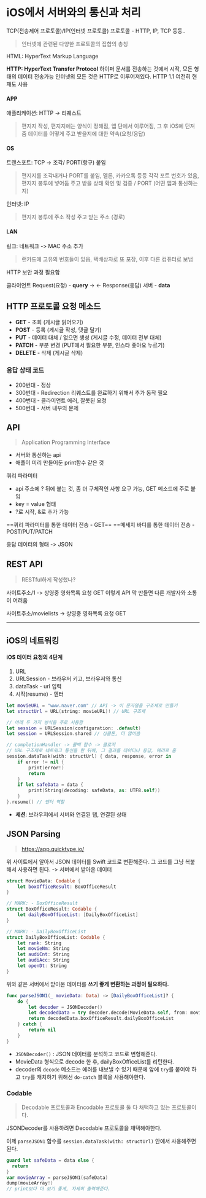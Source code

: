 # iOS에서 서버와의 통신과 처리

TCP(전송제어 프로토콜)/IP(인터넷 프로토콜) 프로토콜 - HTTP, IP, TCP 등등..
> 인터넷에 관련된 다양한 프로토콜의 집합의 총칭

HTML: HyperText Markup Language

**HTTP: HyperText Transfer Protocol**
하이퍼 문서를 전송하는 것에서 시작, 모든 형태의 데이터 전송가능
인터넷의 모든 것은 HTTP로 이루어져있다.
HTTP 1.1 여전히 현재도 사용

#### APP
애플리케이션: HTTP -> 리퀘스트
> 편지지 작성, 편지지에는 양식이 정해짐, 앱 단에서 이루어짐, 그 후 iOS에 던져줌
> 데이터를 어떻게 주고 받을지에 대한 약속(요청/응답)
#### OS
트랜스포트: TCP -> 조각/ PORT(항구) 붙임
> 편지지를 조각내거나 PORT를 붙임, 멜론, 카카오톡 등등 각각 포트 번호가 있음, 편지지 봉투에 넣어둠
> 주고 받을 상태 확인 및 검증 / PORT (어떤 앱과 통신하는지)

인터넷: IP
> 편지지 봉투에 주소 작성
> 주고 받는 주소 (경로)

#### LAN
링크: 네트워크 -> MAC 주소 추가
> 랜카드에 고유의 번호들이 있음, 택배상자로 또 포장, 이후 다른 컴퓨터로 보냄


HTTP 보안 과정 필요함

클라이언트 Request(요청) - **query** ->
 <- Response(응답) 서버 - **data**

## HTTP 프로토콜 요청 메소드
- **GET** - 조회 (게시글 읽어오기)
- **POST** - 등록 (게시글 작성, 댓글 달기)
- **PUT** - 데이터 대체 / 없으면 생성 (게시글 수정, 데이터 전부 대체)
- **PATCH** - 부분 변경 (PUT에서 필요한 부분, 인스타 좋아요 누르기)
- **DELETE** - 삭제 (게시글 삭제)

### 응답 상태 코드
- 200번대 - 정상
- 300번대 - Redirection 리퀘스트를 완료하기 위해서 추가 동작 필요
- 400번대 - 클라이언트 에러, 잘못된 요청
- 500번대 - 서버 내부의 문제

## API
> Application Programming Interface

- 서버와 통신하는 api
- 애플이 미리 만들어둔 print함수 같은 것

쿼리 파라미터 
- api 주소에 ? 뒤에 붙는 것, 좀 더 구체적인 사항 요구 가능, GET 메소드에 주로 붙임
- key = value 형태
- ?로 시작, &로 추가 가능

==쿼리 파라미터를 통한 데이터 전송 - GET==
==메세지 바디를 통한 데이터 전송 - POST/PUT/PATCH

응답 데이터의 형태 -> JSON


## REST API
> RESTful하게 작성했나?

사이트주소/1 -> 상영중 영화목록 요청 GET 
이렇게 API 막 만들면 다른 개발자와 소통이 어려움

사이트주소/movielists -> 상영중 영화목록 요청 GET 

---

## iOS의 네트워킹

#### iOS 데이터 요청의 4단계
1. URL
2. URLSession - 브라우저 키고, 브라우저와 통신
3. dataTask - url 입력
4. 시작(resume) - 엔터

```swift
let movieURL = "www.naver.com" // API -> 이 문자열을 구조체로 만들기
let structUrl = URL(string: movieURL)! // URL 구조체

// 아래 두 가지 방식을 주로 사용함
let session = URLSession(configuration: .default)
let session = URLSession.shared // 싱클톤, 더 많이씀

// completionHandler -> 콜백 함수 -> 클로저
// URL 구조체로 네트워크 통신을 한 뒤에, 그 결과를 데이터나 응답, 에러로 줌
session.dataTask(with: structUrl) { data, response, error in
	if error != nil {
		print(error!)
		return
	}
	if let safeData = data {
		print(String(decoding: safeData, as: UTF8.self))
	}
}.resume() // 엔터 역할
```

- **세션**: 브라우저에서 서버와 연결된 탭, 연결된 상태



## JSON Parsing

> https://app.quicktype.io/

위 사이트에서 알아서 JSON 데이터를 Swift 코드로 변환해준다. 그 코드를 그냥 복붙해서 사용하면 된다. -> 서버에서 받아온 데이터

```swift
struct MovieData: Codable {
    let boxOfficeResult: BoxOfficeResult
}

// MARK: - BoxOfficeResult
struct BoxOfficeResult: Codable {
    let dailyBoxOfficeList: [DailyBoxOfficeList]
}

// MARK: - DailyBoxOfficeList
struct DailyBoxOfficeList: Codable {
    let rank: String
    let movieNm: String
    let audiCnt: String
    let audiAcc: String
    let openDt: String
}
```



위와 같은 서버에서 받아온 데이터를 **쓰기 좋게 변환하는 과정이 필요하다.**

```swift
func parseJSON1(_ movieData: Data) -> [DailyBoxOfficeList]? {
    do {
        let decoder = JSONDecoder()
        let decodedData = try decoder.decode(MovieData.self, from: movieData)
        return decodedData.boxOfficeResult.dailyBoxOfficeList
    } catch {
        return nil
    }
}
```

- `JSONDecoder()` : JSON 데이터를 분석하고 코드로 변형해준다.
- MovieData 형식으로 decode 한 후, dailyBoxOfficeList를 리턴한다.
- decoder의 `decode` 메소드는 에러를 내보낼 수 있기 때문에 앞에 `try`를 붙여야 하고 `try`를 캐치하기 위해선 `do-catch` 블록을 사용해야한다.



### Codable

> Decodable 프로토콜과 Encodable 프로토콜 둘 다 채택하고 있는 프로토콜이다.

JSONDecoder를 사용하려면 Decodable 프로토콜을 채택해야한다.



이제 `parseJSON1` 함수를 `session.dataTask(with: structUrl)` 안에서 사용해주면 된다.

```swift
guard let safeData = data else {
  return
}
var movieArray = parseJSON1(safeData)
dump(movieArray!)
// print보다 더 보기 좋게, 자세히 출력해준다.
```







